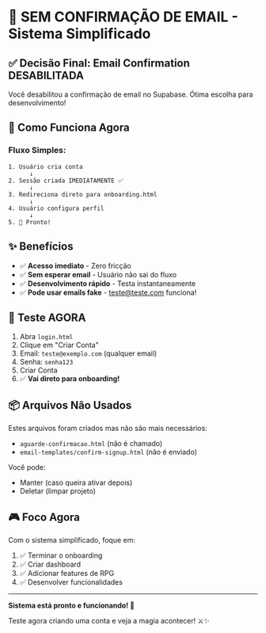 # 🎯 SEM CONFIRMAÇÃO DE EMAIL - Sistema Simplificado

## ✅ Decisão Final: Email Confirmation DESABILITADA

Você desabilitou a confirmação de email no Supabase. Ótima escolha para desenvolvimento!

## 🚀 Como Funciona Agora

### Fluxo Simples:
```
1. Usuário cria conta
      ↓
2. Sessão criada IMEDIATAMENTE ✅
      ↓
3. Redireciona direto para onboarding.html
      ↓
4. Usuário configura perfil
      ↓
5. 🎉 Pronto!
```

## ✨ Benefícios

- ✅ **Acesso imediato** - Zero fricção
- ✅ **Sem esperar email** - Usuário não sai do fluxo
- ✅ **Desenvolvimento rápido** - Testa instantaneamente
- ✅ **Pode usar emails fake** - teste@teste.com funciona!

## 🧪 Teste AGORA

1. Abra `login.html`
2. Clique em "Criar Conta"
3. Email: `teste@exemplo.com` (qualquer email)
4. Senha: `senha123`
5. Criar Conta
6. ✅ **Vai direto para onboarding!**

## 📦 Arquivos Não Usados

Estes arquivos foram criados mas não são mais necessários:

- `aguarde-confirmacao.html` (não é chamado)
- `email-templates/confirm-signup.html` (não é enviado)

Você pode:
- Manter (caso queira ativar depois)
- Deletar (limpar projeto)

## 🎮 Foco Agora

Com o sistema simplificado, foque em:

1. ✅ Terminar o onboarding
2. ✅ Criar dashboard
3. ✅ Adicionar features de RPG
4. ✅ Desenvolver funcionalidades

---

**Sistema está pronto e funcionando! 🎉**

Teste agora criando uma conta e veja a magia acontecer! ⚔️✨
